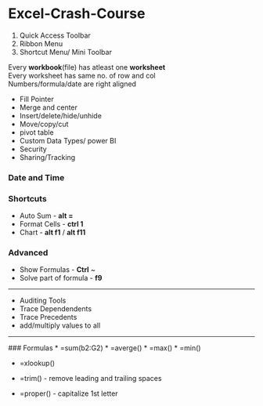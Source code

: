 # Excel-Crash-Course

1. Quick Access Toolbar
2. Ribbon Menu
3. Shortcut Menu/ Mini Toolbar

Every **workbook**(file) has atleast one **worksheet**<br/>
Every worksheet has same no. of row and col<br/>
Numbers/formula/date are right aligned<br/>

* Fill Pointer
* Merge and center
* Insert/delete/hide/unhide
* Move/copy/cut
* pivot table
* Custom Data Types/ power BI
* Security
* Sharing/Tracking

### Date and Time

### Shortcuts
* Auto Sum - **alt =**
* Format Cells - **ctrl 1**
* Chart - **alt f1** / **alt f11**


### Advanced

* Show Formulas - **Ctrl** ~
* Solve part of formula - **f9**
<hr/>

* Auditing Tools
* Trace Dependendents
* Trace Precedents
* add/multiply values to all


<hr/>
### Formulas
* =sum(b2:G2)
* =averge()
* =max()
* =min()

* =xlookup()

* =trim() - remove leading and trailing spaces
* =proper() - capitalize 1st letter


